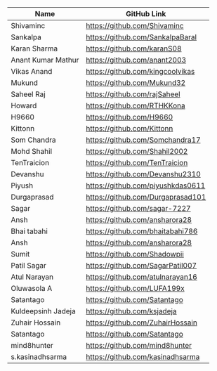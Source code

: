 | Name         | GitHub Link                     |
| ------------ | ------------------------------- |
| Shivaminc    | https://github.com/Shivaminc    |
| Sankalpa     | https://github.com/SankalpaBaral|
|Karan Sharma | https://github.com/karanS08|
| Anant Kumar Mathur| https://github.com/anant2003 |
| Vikas Anand | https://github.com/kingcoolvikas |
| Mukund      | https://github.com/Mukund32 |
| Saheel Raj  | https://github.com/rajSaheel
| Howard | https://github.com/RTHKKona |
|H9660| https://github.com/H9660 |
| Kittonn | https://github.com/Kittonn |
| Som Chandra | https://github.com/Somchandra17 |
| Mohd Shahil | https://github.com/Shahil2002 |
| TenTraicion | https://github.com/TenTraicion |
| Devanshu    | https://github.com/Devanshu2310 |
| Piyush | https://github.com/piyushkdas0611 | 
| Durgaprasad | https://github.com/Durgaprasad101 |
| Sagar       | https://github.com/sagar-7227   |
| Ansh        | https://github.com/ansharora28 |
| Bhai tabahi | https://github.com/bhaitabahi786 |
| Ansh        | https://github.com/ansharora28|
| Sumit       | https://github.com/Shadowpii |
| Patil Sagar | https://github.com/SagarPatil007 |
| Atul Narayan | https://github.com/atulnarayan16|
| Oluwasola A | https://github.com/LUFA199x |
| Satantago | https://github.com/Satantago |
| Kuldeepsinh Jadeja | https://github.com/ksjadeja |
| Zuhair Hossain | https://github.com/ZuhairHossain |
| Satantago | https://github.com/Satantago  |
| mind8hunter | https://github.com/mind8hunter |
| s.kasinadhsarma | https://github.com/kasinadhsarma |
